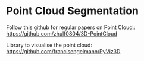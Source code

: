 # Point Cloud Segmentation

Follow this github for regular papers on Point Cloud.: https://github.com/zhulf0804/3D-PointCloud

Library to visualise the point cloud: <br> https://github.com/francisengelmann/PyViz3D

